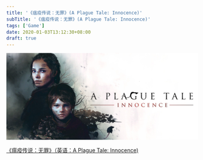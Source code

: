 ```yaml
---
title: '《瘟疫传说：无罪》(A Plague Tale: Innocence)'
subTitle: '《瘟疫传说：无罪》(A Plague Tale: Innocence)'
tags: ['Game']
date: 2020-01-03T13:12:30+08:00
draft: true
---
```


![game-banner.jpg](./game-banner.jpg)

[《瘟疫传说：无罪》（英语：A Plague Tale: Innocence)](https://zh.wikipedia.org/wiki/%E7%98%9F%E7%96%AB%E5%82%B3%E8%AA%AA%EF%BC%9A%E7%84%A1%E7%BD%AA)
